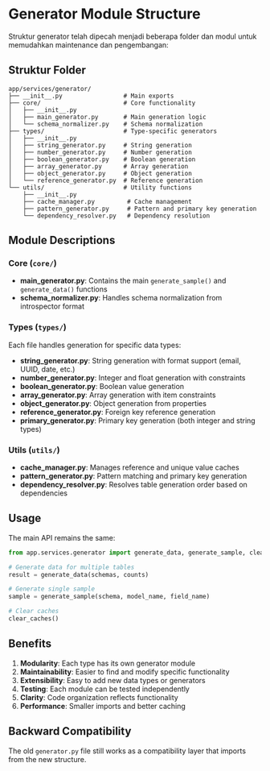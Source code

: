 # Generator Module Structure

Struktur generator telah dipecah menjadi beberapa folder dan modul untuk memudahkan maintenance dan pengembangan:

## Struktur Folder

```
app/services/generator/
├── __init__.py                 # Main exports
├── core/                       # Core functionality
│   ├── __init__.py
│   ├── main_generator.py       # Main generation logic
│   └── schema_normalizer.py    # Schema normalization
├── types/                      # Type-specific generators
│   ├── __init__.py
│   ├── string_generator.py     # String generation
│   ├── number_generator.py     # Number generation
│   ├── boolean_generator.py    # Boolean generation
│   ├── array_generator.py      # Array generation
│   ├── object_generator.py     # Object generation
│   └── reference_generator.py  # Reference generation
└── utils/                      # Utility functions
    ├── __init__.py
    ├── cache_manager.py         # Cache management
    ├── pattern_generator.py     # Pattern and primary key generation
    └── dependency_resolver.py   # Dependency resolution
```

## Module Descriptions

### Core (`core/`)
- **main_generator.py**: Contains the main `generate_sample()` and `generate_data()` functions
- **schema_normalizer.py**: Handles schema normalization from introspector format

### Types (`types/`)
Each file handles generation for specific data types:
- **string_generator.py**: String generation with format support (email, UUID, date, etc.)
- **number_generator.py**: Integer and float generation with constraints
- **boolean_generator.py**: Boolean value generation
- **array_generator.py**: Array generation with item constraints
- **object_generator.py**: Object generation from properties
- **reference_generator.py**: Foreign key reference generation
- **primary_generator.py**: Primary key generation (both integer and string types)

### Utils (`utils/`)
- **cache_manager.py**: Manages reference and unique value caches
- **pattern_generator.py**: Pattern matching and primary key generation
- **dependency_resolver.py**: Resolves table generation order based on dependencies

## Usage

The main API remains the same:

```python
from app.services.generator import generate_data, generate_sample, clear_caches

# Generate data for multiple tables
result = generate_data(schemas, counts)

# Generate single sample
sample = generate_sample(schema, model_name, field_name)

# Clear caches
clear_caches()
```

## Benefits

1. **Modularity**: Each type has its own generator module
2. **Maintainability**: Easier to find and modify specific functionality
3. **Extensibility**: Easy to add new data types or generators
4. **Testing**: Each module can be tested independently
5. **Clarity**: Code organization reflects functionality
6. **Performance**: Smaller imports and better caching

## Backward Compatibility

The old `generator.py` file still works as a compatibility layer that imports from the new structure.